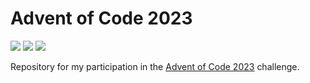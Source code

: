 # Advent of Code 2023

![](https://img.shields.io/badge/Day%20📅-14-blue)
![](https://img.shields.io/badge/Stars%20⭐-10-yellow)
![](https://img.shields.io/badge/Days%20Completed%20✅-5-darkgreen)

Repository for my participation in the [Advent of Code 2023](https://adventofcode.com/2023) challenge.
